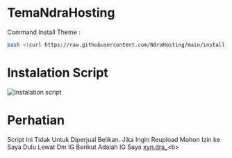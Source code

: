 # TemaNdraHosting

Command Install Theme : 
```sh
bash <(curl https://raw.githubusercontent.com/NdraHosting/main/install.sh)
```
# Instalation Script
![Instalation script](https://i.imgur.com/8hFZG5b.png "Instalation script")

# Perhatian
Script Ini Tidak Untuk Diperjual Belikan. Jika Ingin Reupload Mohon Izin ke Saya Dulu Lewat Dm IG Berikut Adalah IG Saya [xyn.dra_](https://instagram.com/xyn.dra_)<b>
